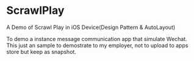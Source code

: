 # ScrawlPlay
A Demo of Scrawl Play in iOS Device(Design Pattern &amp; AutoLayout)

To demo a instance message communication app that simulate Wechat.
This just an sample to demostrate to my employer, not to upload to apps store but keep as snapshot.
